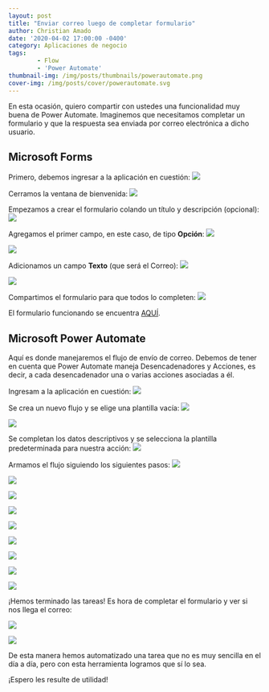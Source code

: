 ```yaml
---
layout: post
title: "Enviar correo luego de completar formulario"
author: Christian Amado
date: '2020-04-02 17:00:00 -0400'
category: Aplicaciones de negocio 
tags:
        - Flow
        - 'Power Automate'
thumbnail-img: /img/posts/thumbnails/powerautomate.png
cover-img: /img/posts/cover/powerautomate.svg
---
```


En esta ocasión, quiero compartir con ustedes una funcionalidad muy buena de Power Automate. Imaginemos que necesitamos completar un formulario y que la respuesta sea enviada por correo electrónica a dicho usuario.

<!--more-->

## Microsoft Forms

Primero, debemos ingresar a la aplicación en cuestión: ![](/img/posts/powerautomate/1.png)

Cerramos la ventana de bienvenida: ![](/img/posts/powerautomate/2.png)

Empezamos a crear el formulario colando un título y descripción (opcional): ![](/img/posts/powerautomate/3.png)

Agregamos el primer campo, en este caso, de tipo **Opción**: ![](/img/posts/powerautomate/4.png)

![](/img/posts/powerautomate/5.png)

Adicionamos un campo **Texto** (que será el Correo): ![](/img/posts/powerautomate/6.png)

![](/img/posts/powerautomate/7.png)

Compartimos el formulario para que todos lo completen: ![](/img/posts/powerautomate/8.png)

El formulario funcionando se encuentra [AQUÍ](https://forms.office.com/Pages/ResponsePage.aspx?id=oyz5wYqX-k2vzGA7tMRPtifqEP96lF1FjwTx_PmlcGZUMlVJOE1TNzczVlNBRkxON0pITVM2OFdFQy4u).

## Microsoft Power Automate

Aquí es donde manejaremos el flujo de envío de correo. Debemos de tener en cuenta que Power Automate maneja Desencadenadores y Acciones, es decir, a cada desencadenador una o varias acciones asociadas a él.

Ingresam a la aplicación en cuestión: ![](/img/posts/powerautomate/9.png)

Se crea un nuevo flujo y se elige una plantilla vacía: ![](/img/posts/powerautomate/10.png)

![](/img/posts/powerautomate/11.png)

Se completan los datos descriptivos y se selecciona la plantilla predeterminada para nuestra acción: ![](/img/posts/powerautomate/12.png)

Armamos el flujo siguiendo los siguientes pasos: ![](/img/posts/powerautomate/13.png)

![](/img/posts/powerautomate/14.png)

![](/img/posts/powerautomate/15.png)

![](/img/posts/powerautomate/16.png)

![](/img/posts/powerautomate/17.png)

![](/img/posts/powerautomate/18.png)

![](/img/posts/powerautomate/19.png)

![](/img/posts/powerautomate/20.png)

![](/img/posts/powerautomate/21.png)

¡Hemos terminado las tareas! Es hora de completar el formulario y ver si nos llega el correo:

![](/img/posts/powerautomate/22.png)

![](/img/posts/powerautomate/23.png)

De esta manera hemos automatizado una tarea que no es muy sencilla en el día a día, pero con esta herramienta logramos que sí lo sea.

¡Espero les resulte de utilidad!
